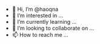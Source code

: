 - 👋 Hi, I’m @haoqna
- 👀 I’m interested in ...
- 🌱 I’m currently learning ...
- 💞️ I’m looking to collaborate on ...
- 📫 How to reach me ...

<!---
haoqna/haoqna is a ✨ special ✨ repository because its `README.md` (this file) appears on your GitHub profile.
You can click the Preview link to take a look at your changes.
--->
